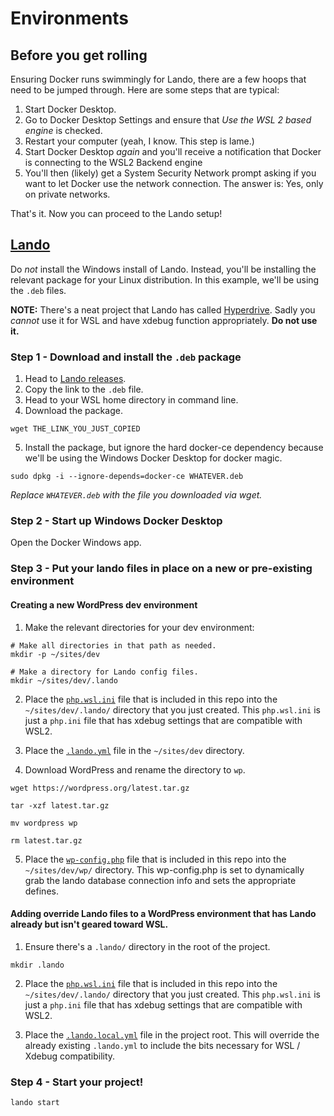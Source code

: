 # Environments

## Before you get rolling

Ensuring Docker runs swimmingly for Lando, there are a few hoops that need to be jumped through. Here are some steps that are typical:

1. Start Docker Desktop.
2. Go to Docker Desktop Settings and ensure that _Use the WSL 2 based engine_ is checked.
3. Restart your computer (yeah, I know. This step is lame.)
4. Start Docker Desktop _again_ and you'll receive a notification that Docker is connecting to the WSL2 Backend engine
5. You'll then (likely) get a System Security Network prompt asking if you want to let Docker use the network connection. The answer is: Yes, only on private networks.

That's it. Now you can proceed to the Lando setup!

## [Lando](https://github.com/lando/lando)

Do _not_ install the Windows install of Lando. Instead, you'll be installing the relevant package for your Linux distribution. In this example, we'll be using the `.deb` files.

**NOTE:** There's a neat project that Lando has called  [Hyperdrive](https://github.com/lando/hyperdrive). Sadly you _cannot_ use it for WSL and have xdebug function appropriately. **Do not use it.**

### Step 1 - Download and install the `.deb` package

1. Head to [Lando releases](https://github.com/lando/lando/releases).
2. Copy the link to the `.deb` file.
3. Head to your WSL home directory in command line.
4. Download the package.

```
wget THE_LINK_YOU_JUST_COPIED
```

5. Install the package, but ignore the hard docker-ce dependency because we'll be using the Windows Docker Desktop for docker magic.

```
sudo dpkg -i --ignore-depends=docker-ce WHATEVER.deb
```

_Replace `WHATEVER.deb` with the file you downloaded via wget._

### Step 2 - Start up Windows Docker Desktop

Open the Docker Windows app.

### Step 3 - Put your lando files in place on a new or pre-existing environment

#### Creating a new WordPress dev environment

1. Make the relevant directories for your dev environment:

```
# Make all directories in that path as needed.
mkdir -p ~/sites/dev

# Make a directory for Lando config files.
mkdir ~/sites/dev/.lando
```

2. Place the [`php.wsl.ini`](lando/.lando/php.wsl.ini) file that is included in this repo into the `~/sites/dev/.lando/` directory that you just created. This `php.wsl.ini` is just a `php.ini` file that has xdebug settings that are compatible with WSL2.

3. Place the [`.lando.yml`](lando/.lando.yml) file in the `~/sites/dev` directory.

4. Download WordPress and rename the directory to `wp`.

```
wget https://wordpress.org/latest.tar.gz

tar -xzf latest.tar.gz

mv wordpress wp

rm latest.tar.gz
```

5. Place the [`wp-config.php`](lando/wp/wp-config.php) file that is included in this repo into the `~/sites/dev/wp/` directory. This wp-config.php is set to dynamically grab the lando database connection info and sets the appropriate defines.

#### Adding override Lando files to a WordPress environment that has Lando already but isn't geared toward WSL.

1. Ensure there's a `.lando/` directory in the root of the project.

```
mkdir .lando
```

2. Place the [`php.wsl.ini`](lando/.lando/php.wsl.ini) file that is included in this repo into the `~/sites/dev/.lando/` directory that you just created. This `php.wsl.ini` is just a `php.ini` file that has xdebug settings that are compatible with WSL2.

3. Place the [`.lando.local.yml`](lando/.lando.local.yml) file in the project root. This will override the already existing `.lando.yml` to include the bits necessary for WSL / Xdebug compatibility.

### Step 4 - Start your project!

```
lando start
```
